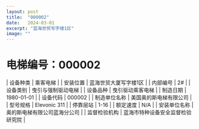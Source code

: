 ```yaml
---
layout: post
title:  "000002"
date:   2024-03-01
excerpt: "蓝海世贸写字楼1区"
image: ""
---
```


# 电梯编号：000002

| 设备种类     | 乘客电梯                             |
| 安装位置     | 蓝海世贸大厦写字楼1区                 |
| 内部编号     | 2#                 |
| 设备类别     | 曳引与强制驱动电梯               |
| 设备品种     | 曳引驱动乘客电梯                 |
| 制造日期     | 1980-01-01                 |
| 设备代码     | 000002                  |
| 制造单位名称 | 美国奥的斯电梯有限公司             |
| 型号规格     | Elevonic 311                           |
| 停靠层站     | 1-16                           |
| 额定速度     | N/A                           |
| 安装单位名称 | 奥的斯电梯有限公司蓝海分公司 |
| 监督检验机构 | 蓝海市特种设备安全监督检验研究院 |

